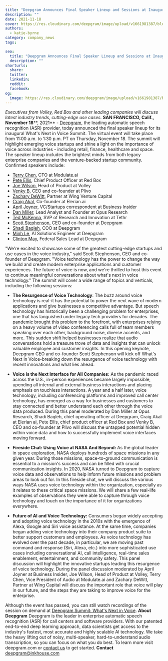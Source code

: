 ```yaml
---
title: "Deepgram Announces Final Speaker Lineup and Sessions at Inaugural What’s Next in Voice Summit [on demand]"
description: ""
date: 2021-11-18
cover: https://res.cloudinary.com/deepgram/image/upload/v1661981387/blog/deepgram-summit-speaker-lineup-2021/final-speaker-lineup-at-dg-summit-blog-thumb-554x2.png
authors:
  - katie-byrne
category: company_news
tags:

seo:
  title: "Deepgram Announces Final Speaker Lineup and Sessions at Inaugural What’s Next in Voice Summit [on demand]"
  description: ""
shorturls:
  share: 
  twitter: 
  linkedin: 
  reddit: 
  facebook: 
og:
  image: https://res.cloudinary.com/deepgram/image/upload/v1661981387/blog/deepgram-summit-speaker-lineup-2021/final-speaker-lineup-at-dg-summit-blog-thumb-554x2.png
---
```


_Executives from Volley, Red Box and other leading companies will discuss latest industry trends, cutting-edge use cases._ **SAN FRANCISCO, Calif.,  November** **18****, 2021** - [Deepgram](https://deepgram.com/), the leading automatic speech recognition (ASR) provider, today announced the final speaker lineup for its inaugural What's Next in Voice Summit. The virtual event will take place from 11:00 a.m. to 1:30 p.m. PT on Thursday, November 18\. The summit will highlight emerging voice startups and shine a light on the importance of voice across industries - including retail, finance, healthcare and space.  The speaker lineup includes the brightest minds from both legacy enterprise companies and the venture-backed startup community. Confirmed speakers include:

*   [Terry Chen](https://www.linkedin.com/in/techchen/), CTO at Modulate.ai 
*   [Pete Ellis](https://www.linkedin.com/in/pete-ellis-redbox/), Chief Product Officer at Red Box
*   [Joe Wilson](https://www.linkedin.com/in/brandnewfeel/), Head of Product at Volley
*   [Venky B](https://www.linkedin.com/in/bevenky/), CEO and co-founder at Plivo
*   [Zachary DeWitt](https://www.linkedin.com/in/zachary-dewitt-a5a8b816/), Partner at Wing Venture Capital
*   [Craig Akal](https://www.linkedin.com/in/craig-akal/), Co-founder at Elerian.ai
*   [April Joyner](https://www.linkedin.com/in/apriljoyner/), VC/Startups correspondent at Business Insider
*   [Dan Miller](https://www.linkedin.com/in/danmiller/), Lead Analyst and Founder at Opus Research
*   [Ted McKenna](https://www.linkedin.com/in/ted-mckenna-9a093a3/), SVP of Research and Innovation at Tethr
*   [Scott Stephenson](https://www.linkedin.com/in/scott-stephenson-/), CEO and co-founder at Deepgram
*   [Shadi Baqleh](https://www.linkedin.com/in/shadibaqleh/), COO at Deepgram
*   [Minh Le](https://www.linkedin.com/in/minhisin/), AI Solutions Engineer at Deepgram
*   [Clinton May](https://www.linkedin.com/in/clinton-may-83437447/), Federal Sales Lead at Deepgram

"We're excited to showcase some of the greatest cutting-edge startups and use cases in the voice industry," said Scott Stephenson, CEO and co-founder of Deepgram. "Voice technology has the power to change the way we build and create modern enterprise applications and customer experiences. The future of voice is now, and we're thrilled to host this event to continue meaningful conversations about what's next in voice technology." The summit will cover a wide range of topics and verticals, including the following sessions:

*   **The Resurgence of Voice Technology**: The buzz around voice technology is real-it has the potential to power the next wave of modern applications and give businesses a competitive advantage. But speech technology has historically been a challenging problem for enterprises, one that has languished under legacy tech providers for decades. The pandemic brought this problem to the forefront, with enterprises relying on a heavy volume of video conferencing calls full of team members speaking over each other, background noise, diverse accents, and more. This sudden shift helped businesses realize that audio conversations hold a treasure trove of data and insights that can unlock valuable employee and customer insights. In this opening keynote, Deepgram CEO and co-founder Scott Stephenson will kick off What's Next in Voice-breaking down the resurgence of voice technology with recent innovations and what lies ahead.

*   **Voice is the Next Interface for All Companies:** As the pandemic raced across the U.S., in-person experiences became largely impossible, upending all internal and external business interactions and placing emphasis on touchless interactions. A year and a half later, voice technology, including conferencing platforms and improved call center technology, has emerged as a way for businesses and customers to stay connected and better understand each other through the voice data produced.  During this panel moderated by Dan Miller at Opus Research, Shadi Baqleh, chief operating officer at Deepgram, Craig Akal at Elerian ai, Pete Ellis, chief product officer at Red Box and Venky B, CEO and co-founder at Plivo will discuss the untapped potential hidden within voice data and how to successfully implement voice interfaces moving forward.

*   **Fireside Chat: Using Voice at NASA And Beyond:** As the global leader in space exploration, NASA deploys hundreds of space missions in any given year. During those missions, space-to-ground communication is essential to a mission's success and can be filled with crucial communication insights. In 2020, NASA turned to Deepgram to capture voice data and observations to help inform future missions and problem areas to look out for. In this fireside chat, we will discuss the various ways NASA uses voice technology within the organization, especially as it relates to these critical space missions. We will share a few real-life examples of observations they were able to capture through voice technology and touch on the importance of it for organizations everywhere.

*   **Future of AI and Voice Technology:** Consumers began widely accepting and adopting voice technology in the 2010s with the emergence of Alexa, Google and Siri voice assistance. At the same time, companies began adding voice technology into their company product suite to better support customers and employees. As voice technology has evolved over the past decade, in particular, we are moving past command and response (Siri, Alexa, etc.) into more sophisticated use cases including conversational AI, call intelligence, real-time sales enablement, entertainment, and community safety. This panel discussion will highlight the innovative startups leading this resurgence of voice technology.  During the panel discussion moderated by April Joyner at Business Insider, Joe Wilson, Head of Product at Volley, Terry Chen, Vice President of Audio at Modulate.ai and Zachary DeWitt, Partner at Wing Capital will discuss the important role that voice will play in our future, and the steps they are taking to improve voice for the enterprise.

Although the event has passed, you can still watch recordings of the session on demand at [Deepgram Summit: What's Next in Voice](https://deepgram.com/deepgram-summit-on-demand/). **About Deepgram** Deepgram is the leader in enterprise automatic speech recognition (ASR) for call centers and software providers. With our patented end-to-end deep learning approach, data scientists get access to the industry's fastest, most accurate and highly scalable AI technology. We take the heavy lifting out of noisy, multi-speaker, hard-to-understand audio transcription, so you can focus on what you do best. To learn more visit deepgram.com or [contact us](https://deepgram.com/contact-us/) to get started. **Contact** [deepgram@inkhouse.com](mailto:deepgram@inkhouse.com)
